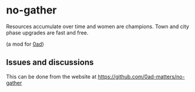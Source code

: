 # no-gather

Resources accumulate over time and women are champions. Town and city
phase upgrades are fast and free.

(a mod for [0ad](https://play0ad.com/))

## Issues and discussions

This can be done from the website at
https://github.com/0ad-matters/no-gather
